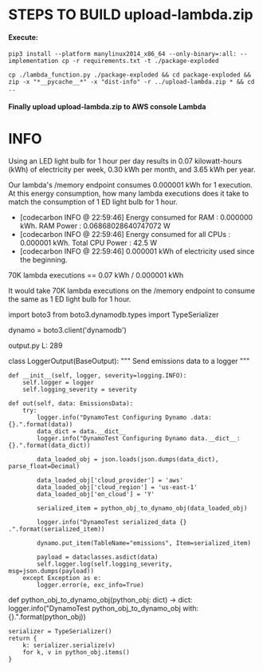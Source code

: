 
# STEPS TO BUILD upload-lambda.zip

#### Execute:

```pip3 install --platform manylinux2014_x86_64 --only-binary=:all: --implementation cp -r requirements.txt -t ./package-exploded```

```cp ./lambda_function.py ./package-exploded && cd package-exploded && zip -x "*__pycache__*" -x "dist-info" -r ../upload-lambda.zip * && cd ..```

#### Finally upload upload-lambda.zip to AWS console Lambda



# INFO

Using an LED light bulb for 1 hour per day results in 0.07 kilowatt-hours (kWh) of electricity per week, 0.30 kWh per month, and 3.65 kWh per year.

Our lambda's /memory endpoint consumes 0.000001 kWh for 1 execution. At this energy consumption, how many lambda executions does it take to match the consumption of 1 ED light bulb for 1 hour. 


- [codecarbon INFO @ 22:59:46] Energy consumed for RAM : 0.000000 kWh. RAM Power : 0.06868028640747072 W
- [codecarbon INFO @ 22:59:46] Energy consumed for all CPUs : 0.000001 kWh. Total CPU Power : 42.5 W
- [codecarbon INFO @ 22:59:46] 0.000001 kWh of electricity used since the beginning.


70K lambda executions == 0.07 kWh / 0.000001 kWh

It would take 70K lambda executions on the /memory endpoint to consume the same as 1 ED light bulb for 1 hour. 


import boto3
from boto3.dynamodb.types import TypeSerializer


dynamo = boto3.client('dynamodb')



output.py L: 289

class LoggerOutput(BaseOutput):
    """
    Send emissions data to a logger
    """

    def __init__(self, logger, severity=logging.INFO):
        self.logger = logger
        self.logging_severity = severity

    def out(self, data: EmissionsData):
        try:
            logger.info("DynamoTest Configuring Dynamo .data: {}.".format(data))
            data_dict = data.__dict__
            logger.info("DynamoTest Configuring Dynamo data.__dict__: {}.".format(data_dict))

            data_loaded_obj = json.loads(json.dumps(data_dict), parse_float=Decimal)

            data_loaded_obj['cloud_provider'] = 'aws'
            data_loaded_obj['cloud_region'] = 'us-east-1'
            data_loaded_obj['on_cloud'] = 'Y'

            serialized_item = python_obj_to_dynamo_obj(data_loaded_obj)

            logger.info("DynamoTest serialized_data {} .".format(serialized_item))

            dynamo.put_item(TableName="emissions", Item=serialized_item)

            payload = dataclasses.asdict(data)
            self.logger.log(self.logging_severity, msg=json.dumps(payload))
        except Exception as e:
            logger.error(e, exc_info=True)

def python_obj_to_dynamo_obj(python_obj: dict) -> dict:
    logger.info("DynamoTest python_obj_to_dynamo_obj with: {}.".format(python_obj))

    serializer = TypeSerializer()
    return {
        k: serializer.serialize(v)
        for k, v in python_obj.items()
    }